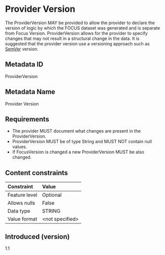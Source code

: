 # Provider Version

The ProviderVersion MAY be provided to allow the provider to declare the version of logic by which the FOCUS dataset was generated and is separate from Focus Version. ProviderVersion allows for the provider to specify changes that may not result in a structural change in the data. It is suggested that the provider version use a versioning approach such as [SemVer](https://semver.org) version.

## Metadata ID

ProviderVersion

## Metadata Name

Provider Version

## Requirements

* The provider MUST document what changes are present in the ProviderVersion.
* ProviderVersion MUST be of type String and MUST NOT contain null values.
* If FocusVersion is changed a new ProviderVersion MUST be also changed.

## Content constraints

| Constraint    | Value            |
|:--------------|:-----------------|
| Feature level | Optional         |
| Allows nulls  | False            |
| Data type     | STRING           |
| Value format  | \<not specified> |

## Introduced (version)

1.1
